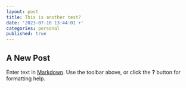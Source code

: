```yaml
---
layout: post
title: This is another test?
date: '2023-07-10 13:44:01 +'
categories: personal
published: true
---
```


## A New Post

Enter text in [Markdown](http://daringfireball.net/projects/markdown/). Use the toolbar above, or click the **?** button for formatting help.

